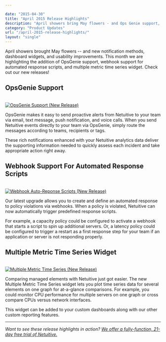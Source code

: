 ```yaml
---

date: "2015-04-30"
title: "April 2015 Release Highlights"
description: "April showers bring May flowers - and Ops Genie support, new widgets, and more! Check out this month's new release highlights."
category: "Product Updates"
url: "/april-2015-release-highlights/"
layout: "single"
---
```

April showers brought May flowers -- and  new notification methods, dashboard widgets, and usability improvements. This month we are highlighting the addition of OpsGenie support, webhook support for automated response scripts, and multiple metric time series widget. Check out our new releases!

OpsGenie Support
----------------

[\
![OpsGenie Support (New Release)](https://s3-us-west-2.amazonaws.com/com-netuitive-app-usw2-public/wp-content/uploads/2016/03/opsGenie-1024x553.jpg)](https://s3-us-west-2.amazonaws.com/com-netuitive-app-usw2-public/wp-content/uploads/2016/03/opsGenie-1024x553.jpg)

OpsGenie makes it easy to send proactive alerts from Netuitive to your team via email, text message, push notification, and voice calls. When you send Netuitive events directly to your team via OpsGenie, simply route the messages according to teams, recipients or tags.

These rich notifications enhanced with your Netuitive analytics data deliver the supporting information needed to quickly assess each incident and take appropriate action right away.

Webhook Support For Automated Response Scripts
----------------------------------------------

[\
![Webhook Auto-Reponse Scripts (New Release)](https://s3-us-west-2.amazonaws.com/com-netuitive-app-usw2-public/wp-content/uploads/2016/03/webhooks-1024x515.jpg)](https://s3-us-west-2.amazonaws.com/com-netuitive-app-usw2-public/wp-content/uploads/2016/03/webhooks-1024x515.jpg)

Our latest upgrade allows you to create and define an automated response to policy violations via webhooks. When a policy is violated, Netuitive can now automatically trigger predefined response scripts.

For example, a capacity policy could be configured to activate a webhook that starts a script to spin up additional servers. Or, a latency policy could be configured to trigger a restart as a first response step for your team if an application or server is not responding properly.

Multiple Metric Time Series Widget
----------------------------------

[\
![Multiple Metric Time Series (New Release)](https://s3-us-west-2.amazonaws.com/com-netuitive-app-usw2-public/wp-content/uploads/2016/03/MultipleMeticTimeSeries.jpg)](https://s3-us-west-2.amazonaws.com/com-netuitive-app-usw2-public/wp-content/uploads/2016/03/MultipleMeticTimeSeries.jpg)

Comparing managed elements with Netuitive just got easier. The new Multiple Metric Time Series widget lets you plot time series data for several elements on one graph for at-a-glance comparisons. For example, you could monitor CPU performance for multiple servers on one graph or cross compare CPUs versus network interfaces.

This widget can be added to your custom dashboards along with our other custom reporting features.

* * * * *
*Want to see these release highlights in action? [We offer a fully-function, 21-day free trial of Netuitive.](/signup)*

